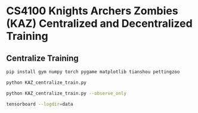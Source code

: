 # CS4100 Knights Archers Zombies (KAZ) Centralized and Decentralized Training

## Centralize Training

```bash
pip install gym numpy torch pygame matplotlib tianshou pettingzoo
```

```bash
python KAZ_centralize_train.py
```

```bash
python KAZ_centralize_train.py --observe_only
```

```bash
tensorboard --logdir=data
```
